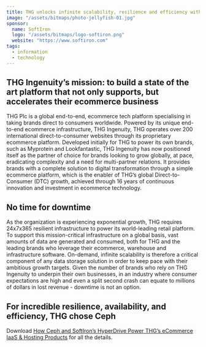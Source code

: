 ```yaml
---
title: THG unlocks infinite scalability, resilience and efficiency with Ceph
image: "/assets/bitmaps/photo-jellyfish-01.jpg"
sponsor:
  name: SoftIron
  logo: "/assets/bitmaps/logo-softiron.png"
  website: "https://www.softiron.com"
tags:
  - information
  - technology
---
```


## THG Ingenuity’s mission: to build a state of the art platform that not only supports, but accelerates their ecommerce business

THG Plc is a global end-to-end, ecommerce tech platform specialising in taking brands direct to consumers worldwide. Powered by its unique end-to-end ecommerce infrastructure, THG Ingenuity, THG operates over 200 international direct-to-consumer websites through its proprietary ecommerce platform. Developed initially for THG to power its own brands, such as Myprotein and Lookfantastic, THG Ingenuity has now positioned itself as the partner of choice for brands looking to grow globally, at pace, eradicating complexity and a need for multi-partner relations. It provides brands with a complete solution to digital transformation through a simple ecommerce platform, which is the enabler of THG’s global Direct-to-Consumer (DTC) growth, achieved through 16 years of continuous innovation and investment in ecommerce technology. 

## No time for downtime

As the organization is experiencing exponential growth, THG requires 24x7x365 resilient infrastructure to power its world-leading retail platform. To support this mission-critical infrastructure on a global basis, vast amounts of data are generated and consumed, both for THG and the leading brands who leverage their ecommerce, warehouse and infrastructure software. On-demand, infinite scalability is therefore a critical component of any data storage solution in order to keep pace with their ambitious growth targets. Given the number of brands who rely on THG Ingenuity to underpin their own businesses, in an industry where consumer expectations are high and even a split second crash can equate to millions of dollars in lost revenue - downtime is not an option.

## For incredible resilience, availability, and efficiency, THG chose Ceph

Download [How Ceph and SoftIron’s HyperDrive Power THG’s eCommerce IaaS & Hosting Products](http://bit.ly/SoftIronForECommerce) for all the details.